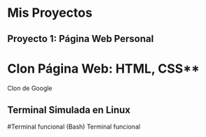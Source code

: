 # Mis Proyectos

## Proyecto 1: Página Web Personal
# Clon Página Web: HTML, CSS**
Clon de Google

## Terminal Simulada en Linux
#Terminal funcional (Bash)
Terminal funcional
